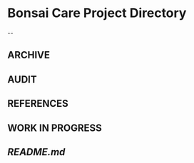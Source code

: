 # Bonsai Care Project Directory
--
## ARCHIVE
## AUDIT
## REFERENCES
## WORK IN PROGRESS
## *README.md*
